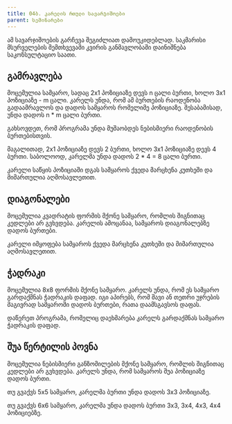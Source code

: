 ```yaml
---
title: 04ბ. კარელის რთული სავარჯიშოები
parent: სემინარები
---
```


ამ სავარჯიშოების გარჩევა შეგიძლიათ დამოუკიდებლად. საკმარისი მსურველების შემთხვევაში კვირის განმავლობაში დაინიშნება საკონსულტაციო საათი.

## გამრავლება

მოცემულია სამყარო, სადაც 2x1 პოზიციაზე დევს n ცალი ბურთი, ხოლო 3x1 პოზიციაზე - m ცალი. კარელს უნდა, რომ ამ ბურთების რაოდენობა გადაამრავლოს და დადოს სამყაროს რომელიმე პოზიციაზე. შესაბამისად, უნდა დადოს n * m ცალი ბურთი.

გახსოვდეთ, რომ პროგრამა უნდა მუშაობდეს ნებისმიერი რაოდენობის ბურთებისთვის.

მაგალითად, 2x1 პოზიციაზე დევს 2 ბურთი, ხოლო 3x1 პოზიციაზე დევს 4 ბურთი. საბოლოოდ, კარელმა უნდა დადოს 2 * 4 = 8 ცალი ბურთი.

კარელი საწყის პოზიციაში დგას სამყაროს ქვედა მარცხენა კუთხეში და მიმართულია აღმოსავლეთით.

## დიაგონალები

მოცემულია კვადრატის ფორმის მქონე სამყარო, რომლის შიგნითაც კედლები არ გვხვდება. კარელის ამოცანაა, სამყაროს დიაგონალებზე დადოს ბურთები.

კარელი იმყოფება სამყაროს ქვედა მარცხენა კუთხეში და მიმართულია აღმოსავლეთით.

## ჭადრაკი

მოცემულია 8x8 ფორმის მქონე სამყარო. კარელს უნდა, რომ ეს სამყარო გარდაქმნას ჭადრაკის დაფად. იგი აპირებს, რომ შავი ან თეთრი უჯრების მაგივრად სამყაროში დადოს ბურთები, რათა დაამსგავსოს დაფას.

დაწერეთ პროგრამა, რომელიც დაეხმარება კარელს გარდაქმნას სამყარო ჭადრაკის დაფად.

## შუა წერტილის პოვნა

მოცემულია ნებისმიერი განზომილების მქონე სამყარო, რომლის შიგნითაც კედლები არ გვხვდება. კარელს უნდა, რომ სამყაროს შუა პოზიციაზე დადოს ბურთი.

თუ გვაქვს 5x5 სამყარო, კარელმა ბურთი უნდა დადოს 3x3 პოზიციაზე.

თუ გვაქვს 6x6 სამყარო, კარელმა უნდა დადოს ბურთი  3x3, 3x4, 4x3, 4x4 პოზიციებზე.
